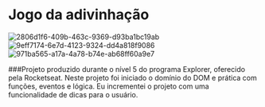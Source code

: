 # Jogo da adivinhação

![2806d1f6-409b-463c-9369-d93ba1bc19ab](https://user-images.githubusercontent.com/62391659/189189542-66c0071a-3c7f-4f4c-88a4-3a971096871d.jpg)
![9eff7174-6e7d-4123-9324-dd4a818f9086](https://user-images.githubusercontent.com/62391659/189189683-64262c4c-0c6d-4aac-89aa-313857349162.jpg)
![971ba565-a17a-4a78-b74e-ab68ff60a9e7](https://user-images.githubusercontent.com/62391659/189189713-dc4e94fc-69d2-4bfe-a86e-3f87ff2c34c6.jpg)


###Projeto produzido durante o nível 5 do programa Explorer, oferecido pela Rocketseat. Neste projeto foi iniciado o domínio do DOM e prática com funções, eventos e lógica. Eu incrementei o projeto com uma funcionalidade de dicas para o usuário.
